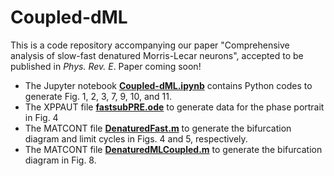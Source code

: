 # Coupled-dML
This is a code repository accompanying our paper "Comprehensive analysis of slow-fast denatured Morris-Lecar neurons", accepted to be published in *Phys. Rev. E*. Paper coming soon!

- The Jupyter notebook **[Coupled-dML.ipynb](https://github.com/indrag49/Coupled-dML/blob/main/Coupled-dML.ipynb)** contains Python codes to generate Fig. 1, 2, 3, 7, 9, 10, and 11.
- The XPPAUT file **[fastsubPRE.ode](https://github.com/indrag49/Coupled-dML/blob/main/fastsubPRE.ode.txt)** to generate data for the phase portrait in Fig. 4
- The MATCONT file **[DenaturedFast.m](https://github.com/indrag49/Coupled-dML/blob/main/DenaturedFast.m)** to generate the bifurcation diagram and limit cycles in Figs. 4 and 5, respectively.
- The MATCONT file **[DenaturedMLCoupled.m](https://github.com/indrag49/Coupled-dML/blob/main/DenaturedMLCoupled.m)** to generate the bifurcation diagram in Fig. 8.
